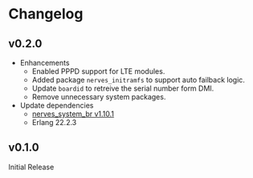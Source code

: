# Changelog

## v0.2.0

* Enhancements
  * Enabled PPPD support for LTE modules.
  * Added package `nerves_initramfs` to support auto failback logic.
  * Update `boardid` to retreive the serial number form DMI.
  * Remove unnecessary system packages.
* Update dependencies
  * [nerves_system_br v1.10.1](https://github.com/nerves-project/nerves_system_br/releases/tag/v1.10.1)
  * Erlang 22.2.3

## v0.1.0

Initial Release
